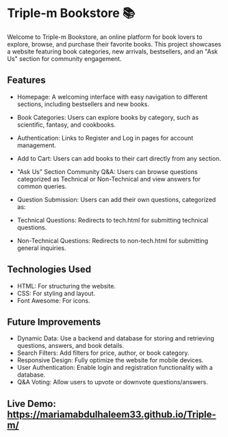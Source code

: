 # Triple-m Bookstore 📚 
Welcome to Triple-m Bookstore, an online platform for book lovers to explore, browse, and purchase their favorite books. This project showcases a website featuring book categories, new arrivals, bestsellers, and an "Ask Us" section for community engagement.

## Features

- Homepage:
A welcoming interface with easy navigation to different sections, including bestsellers and new books.

- Book Categories:
Users can explore books by category, such as scientific, fantasy, and cookbooks.

- Authentication:
Links to Register and Log in pages for account management.

- Add to Cart:
Users can add books to their cart directly from any section.

- "Ask Us" Section Community Q&A: Users can browse questions categorized as Technical or Non-Technical and view answers for common queries.

- Question Submission:
  Users can add their own questions, categorized as:

- Technical Questions: Redirects to tech.html for submitting technical questions.
- Non-Technical Questions: Redirects to non-tech.html for submitting general inquiries.

## Technologies Used
- HTML: For structuring the website.
- CSS: For styling and layout.
- Font Awesome: For icons.

## Future Improvements
- Dynamic Data: Use a backend and database for storing and retrieving questions, answers, and book details.
- Search Filters: Add filters for price, author, or book category.
- Responsive Design: Fully optimize the website for mobile devices.
- User Authentication: Enable login and registration functionality with a database.
- Q&A Voting: Allow users to upvote or downvote questions/answers.

## Live Demo: https://mariamabdulhaleem33.github.io/Triple-m/
